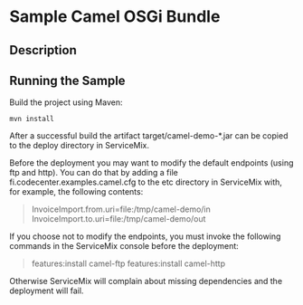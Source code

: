 Sample Camel OSGi Bundle
========================

Description
-----------


Running the Sample
------------------

Build the project using Maven:

<code>mvn install</code>

After a successful build the artifact target/camel-demo-*.jar can be copied to 
the deploy directory in ServiceMix.

Before the deployment you may want to modify the default endpoints (using ftp 
and http). You can do that by adding a file fi.codecenter.examples.camel.cfg to 
the etc directory in ServiceMix with, for example, the following contents:

> InvoiceImport.from.uri=file:/tmp/camel-demo/in
> InvoiceImport.to.uri=file:/tmp/camel-demo/out
 
If you choose not to modify the endpoints, you must invoke the following 
commands in the ServiceMix console before the deployment:

> features:install camel-ftp
> features:install camel-http

Otherwise ServiceMix will complain about missing dependencies and the deployment
will fail. 
